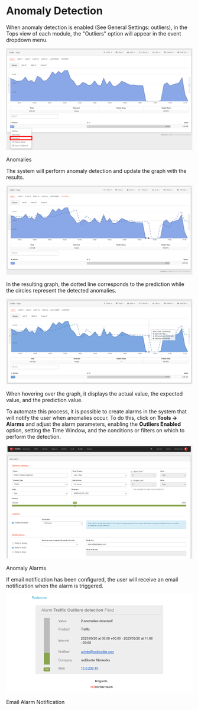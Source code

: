 
# Anomaly Detection

When anomaly detection is enabled (See General Settings: outliers), in the Tops view of each module, the "Outliers" option will appear in the event dropdown menu.

![Anomalies](images/ch04_img048.png)

Anomalies

The system will perform anomaly detection and update the graph with the results.

![Detected Anomalies](images/ch04_img049.png)

In the resulting graph, the dotted line corresponds to the prediction while the circles represent the detected anomalies.

![Anomaly Details](images/ch04_img050.png)

When hovering over the graph, it displays the actual value, the expected value, and the prediction value.

To automate this process, it is possible to create alarms in the system that will notify the user when anomalies occur. To do this, click on **Tools -> Alarms** and adjust the alarm parameters, enabling the **Outliers Enabled** option, setting the Time Window, and the conditions or filters on which to perform the detection.

![Anomaly Alarms](images/ch04_img051.png)

Anomaly Alarms

If email notification has been configured, the user will receive an email notification when the alarm is triggered.

![Email Alarm Notification](images/ch04_img052.png)

Email Alarm Notification

